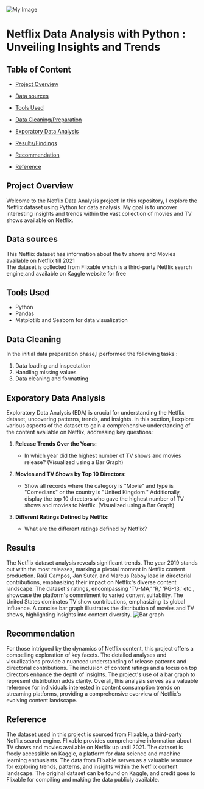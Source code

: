 ![My Image](https://th.bing.com/th/id/OIP.AVfnLCm_eOpT72jT8vqDbQHaDa?rs=1&pid=ImgDetMain)

# Netflix Data Analysis with Python : Unveiling Insights and Trends
## Table of Content 
- [Project Overview](#project-overview)
- [Data sources](#data-sources)
- [Tools Used](#tools-used)
- [Data Cleaning/Preparation](#data-cleaning)

- [Exporatory Data Analysis](#exporatory-data-analysis)
- [Results/Findings](#results)
- [Recommendation](#recommendation)
- [Reference](#reference)
  
   


## Project Overview
Welcome to the Netflix Data Analysis project! In this repository, I explore the Netflix dataset using Python for data analysis. My goal is to uncover interesting insights and trends within the vast collection of movies and TV shows available on Netflix.
## Data sources 
This Netflix dataset has information about the tv shows and Movies available on Netflix till 2021  
The dataset is collected from Flixable which is a third-party Netflix search engine,and available on Kaggle website for free
## Tools Used
- Python 
- Pandas   
- Matplotlib and Seaborn for data visualization

## Data Cleaning
In the initial data preparation phase,I performed the following tasks : 
1. Data loading and inspectation
2. Handling missing values
3. Data cleaning and formatting

## Exporatory Data Analysis

Exploratory Data Analysis (EDA) is crucial for understanding the Netflix dataset, uncovering patterns, trends, and insights. In this section, I explore various aspects of the dataset to gain a comprehensive understanding of the content available on Netflix, addressing key questions:

1. **Release Trends Over the Years:**
   - In which year did the highest number of TV shows and movies release? (Visualized using a Bar Graph)

2. **Movies and TV Shows by Top 10 Directors:**
   - Show all records where the category is "Movie" and type is "Comedians" or the country is "United Kingdom." Additionally, display the top 10 directors who gave the highest number of TV shows and movies to Netflix. (Visualized using a Bar Graph)

3. **Different Ratings Defined by Netflix:**
   - What are the different ratings defined by Netflix?
     
## Results 

The Netflix dataset analysis reveals significant trends. The year 2019 stands out with the most releases, marking a pivotal moment in Netflix content production. Raúl Campos, Jan Suter, and Marcus Raboy lead in directorial contributions, emphasizing their impact on Netflix's diverse content landscape. The dataset's ratings, encompassing 'TV-MA,' 'R,' 'PG-13,' etc., showcase the platform's commitment to varied content suitability. The United States dominates TV show contributions, emphasizing its global influence. A concise bar graph illustrates the distribution of movies and TV shows, highlighting insights into content diversity. 
![Bar graph](https://github.com/PacalineN/Netflix-Data-Analysis-with-Python-Unveiling-Insights-and-Trends/assets/149051166/7cf723dc-8a28-4437-8ca3-189ec759e756)

## Recommendation
For those intrigued by the dynamics of Netflix content, this project offers a compelling exploration of key facets. The detailed analyses and visualizations provide a nuanced understanding of release patterns and directorial contributions. The inclusion of content ratings and a focus on top directors enhance the depth of insights. The project's use of a bar graph to represent distribution adds clarity. Overall, this analysis serves as a valuable reference for individuals interested in content consumption trends on streaming platforms, providing a comprehensive overview of Netflix's evolving content landscape.

## Reference

The dataset used in this project is sourced from Flixable, a third-party Netflix search engine. Flixable provides comprehensive information about TV shows and movies available on Netflix up until 2021. The dataset is freely accessible on Kaggle, a platform for data science and machine learning enthusiasts. The data from Flixable serves as a valuable resource for exploring trends, patterns, and insights within the Netflix content landscape. The original dataset can be found on Kaggle, and credit goes to Flixable for compiling and making the data publicly available.









 

